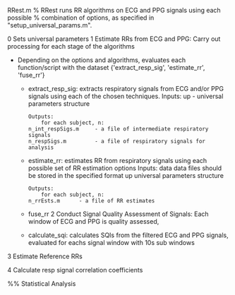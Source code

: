 RRest.m
% RRest runs RR algorithms on ECG and PPG signals using each possible
% combination of options, as specified in "setup_universal_params.m".

0 Sets universal parameters
1 Estimate RRs from ECG and PPG: Carry out processing for each stage of the algorithms
- Depending on the options and algorithms, evaluates each function/script with the dataset {'extract_resp_sig', 'estimate_rr', 'fuse_rr'}
  - extract_resp_sig: extracts respiratory signals from ECG and/or PPG signals using each of the chosen techniques.
        Inputs:
            up      - universal parameters structure
    
        Outputs:
            for each subject, n:
        n_int_respSigs.m     - a file of intermediate respiratory signals
        n_respSigs.m         - a file of respiratory signals for analysis            
  - estimate_rr:  estimates RR from respiratory signals using each possible set of RR estimation options
        Inputs:
            data            data files should be stored in the specified format
            up              universal parameters structure
    
        Outputs:
            for each subject, n:
        n_rrEsts.m      - a file of RR estimates  
  - fuse_rr
2 Conduct Signal Quality Assessment of Signals: Each window of ECG and PPG is quality assessed, 
  - calculate_sqi: calculates SQIs from the filtered ECG and PPG signals, evaluated for eachs signal window with 10s sub windows
  
  
3 Estimate Reference RRs

4 Calculate resp signal correlation coefficients

%% Statistical Analysis